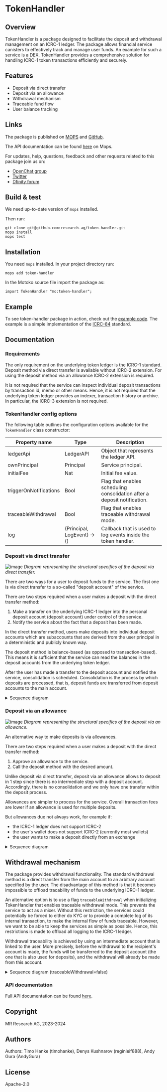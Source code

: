 # TokenHandler

## Overview

TokenHandler is a package designed to facilitate the deposit and withdrawal management on an ICRC-1 ledger. The package allows financial service canisters to effectively track and manage user funds. An example for such a service is a DEX. TokenHandler provides a comprehensive solution for handling ICRC-1 token transactions efficiently and securely.

## Features

- Deposit via direct transfer
- Deposit via an allowance
- Withdrawal mechanism
- Traceable fund flow
- User balance tracking

## Links

The package is published on [MOPS](https://mops.one/token-handler) and [GitHub](https://github.com/research-ag/token-handler).

The API documentation can be found [here](https://mops.one/token-handler/docs/lib) on Mops.

For updates, help, questions, feedback and other requests related to this package join us on:

- [OpenChat group](https://oc.app/2zyqk-iqaaa-aaaar-anmra-cai)
- [Twitter](https://twitter.com/mr_research_ag)
- [Dfinity forum](https://forum.dfinity.org/)

## Build & test

We need up-to-date version of `mops` installed.

Then run:

```
git clone git@github.com:research-ag/token-handler.git
mops install
mops test
```

## Installation

You need `mops` installed. In your project directory run:

```
mops add token-handler
```

In the Motoko source file import the package as:

```
import TokenHandler "mo:token-handler";
```

## Example

To see token-handler package in action, check out the [example code](https://github.com/research-ag/token-handler/blob/main/example). The example is a simple implementation of the [ICRC-84](https://github.com/research-ag/icrc-84) standard.

## Documentation

### Requirements

The only requirement on the underlying token ledger is the ICRC-1 standard. Deposit method via direct transfer is available without ICRC-2 extension. For using the deposit method via an allowance ICRC-2 extension is required.

It is not required that the service can inspect individual deposit transactions by transaction id, memo or other means. Hence, it is not required that the underlying token ledger provides an indexer, transaction history or archive. In particular, the ICRC-3 extension is not required.

### TokenHandler config options

The following table outlines the configuration options available for the `TokenHandler` class constructor:

| Property name | Type | Description |
| --- | --- | --- |
| ledgerApi | LedgerAPI | Object that represents the ledger API. |
| ownPrincipal | Principal | Service principal. |
| initialFee | Nat | Initial fee value. |
| triggerOnNotifications | Bool | Flag that enables scheduling consolidation after a deposit notification. |
| traceableWithdrawal | Bool | Flag that enables traceable withdrawal mode. |
| log | (Principal, LogEvent) -> () | Callback that is used to log events inside the token handler. |

### Deposit via direct transfer

![image](https://github.com/research-ag/token-handler/assets/154005444/cda9c0d8-c54c-4e71-b539-0e45658db2a0)
*Diagram representing the structural specifics of the deposit via direct transfer.*

There are two ways for a user to deposit funds to the service. The first one is via direct transfer to a so-called "deposit account" of the service.

There are two steps required when a user makes a deposit with the direct transfer method:

1. Make a transfer on the underlying ICRC-1 ledger into the personal deposit account (deposit account) under control of the service.
2. Notify the service about the fact that a deposit has been made.

In the direct transfer method, users make deposits into individual deposit accounts which are subaccounts that are derived from the user principal in a deterministic and publicly known way.

The deposit method is balance-based (as opposed to transaction-based). This means it is sufficient that the service can read the balances in the deposit accounts from the underlying token ledger.

After the user has made a transfer to the deposit account and notified the service, consolidation is scheduled. Consolidation is the process by which deposits are processed, that is, deposit funds are transferred from deposit accounts to the main account.

<details>
<summary>Sequence diagram</summary>
<img src="https://github.com/research-ag/token-handler/assets/154005444/9cc7cb16-28eb-4187-a366-3aba7d662368">
</details>

### Deposit via an allowance

![image](https://github.com/research-ag/token-handler/assets/154005444/1f11c43f-4f13-4c79-8094-b18b067f1b5f)
*Diagram representing the structural specifics of the deposit via an allowance.*

An alternative way to make deposits is via allowances.

There are two steps required when a user makes a deposit with the direct transfer method:

1. Approve an allowance to the service.
2. Call the deposit method with the desired amount.

Unlike deposit via direct transfer, deposit via an allowance allows to deposit in 1 step since there is no intermediate step with a deposit account. Accordingly, there is no consolidation and we only have one transfer within the deposit process.

Allowances are simpler to process for the service. Overall transaction fees are lower if an allowance is used for multiple deposits.

But allowances due not always work, for example if:

- the ICRC-1 ledger does not support ICRC-2
- the user's wallet does not support ICRC-2 (currently most wallets)
- the user wants to make a deposit directly from an exchange

<details>
<summary>Sequence diagram</summary>
<img src="[https://github.com/research-ag/token-handler/assets/154005444/c51c5a8e-8ba1-4255-88c3-4bbced6ffaa7](https://github.com/research-ag/token-handler/assets/154005444/584600ec-b35d-464d-b731-4d6b0825ec52)">
</details>

## Withdrawal mechanism

The package provides withdrawal functionality. The standard withdrawal method is a direct transfer from the main account to an arbitrary account specified by the user. The disadvantage of this method is that it becomes impossible to offload tracability of funds to the underlying ICRC-1 ledger.

An alternative option is to use a flag `traceableWithdrawal` when initializing TokenHandler that enables traceable withdrawal mode. This prevents the service to act as a mixer. Without this restriction, the services could potentially be forced to either do KYC or to provide a complete log of its internal transaction, to make the internal flow of funds traceable. However, we want to be able to keep the services as simple as possible. Hence, this restrictions is made to offload all logging to the ICRC-1 ledger.

Withdrawal traceability is achieved by using an intermediate account that is linked to the user. More precisely, before the withdrawal to the recipient's account is made, the funds will be transferred to the deposit account (the one that is also used for deposits), and the withdrawal will already be made from this account.

<details>
<summary>Sequence diagram (traceableWithdrawal=false)</summary>
<img src="https://github.com/research-ag/token-handler/assets/154005444/fbfb5621-8299-4942-aebb-80af326c59ff">
</details>

### API documentation

Full API documentation can be found [here](https://mops.one/token-handler/docs/lib).

## Copyright

MR Research AG, 2023-2024

## Authors

Authors: Timo Hanke (timohanke), Denys Kushnarov (reginleif888), Andy Gura (AndyGura)

## License

Apache-2.0

